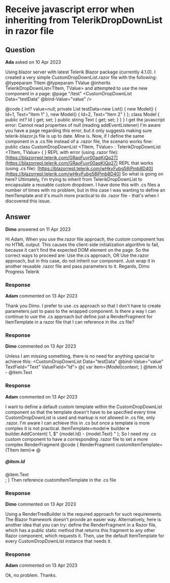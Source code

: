 # Receive javascript error when inheriting from TelerikDropDownList in razor file

## Question

**Ada** asked on 10 Apr 2023

Using blazor server with latest Telerik Blazor package (currently 4.1.0). I created a very simple CustomDropDownList.razor file with the following: @typeparam TItem
@typeparam TValue
@inherits TelerikDropDownList<TItem, TValue> and attempted to use the new component in a page: @page "/test" <CustomDropDownList Data="testData" @bind-Value="value" />

@code { int? value=null; private List<Model> testData=new List<Model>()
{ new Model() { Id=1, Text="Item 1" }, new Model() { Id=2, Text="Item 2" }
}; class Model { public int? Id { get; set; } public string Text { get; set; }
}
} I get the javascript error: Cannot read properties of null (reading addEventListener) I'm aware you have a page regarding this error, but it only suggests making sure telerik-blazor.js file is up to date. Mine is. Now, if I define the same component in a .cs file instead of a .razor file, the scenario works fine: public class CustomDropDownList <TItem, TValue> : TelerikDropDownList <TItem, TValue>
{
} REPL with error (using .razor file): [https://blazorrepl.telerik.com/GRaoFuvr00aqKiQq27](https://blazorrepl.telerik.com/GRaoFuvr00aqKiQq27) REPL that works (using .cs file): [https://blazorrepl.telerik.com/wHkyFubg58jPmb8D40](https://blazorrepl.telerik.com/wHkyFubg58jPmb8D40) So what is going on here? Ultimately, I'm trying to inherit from TelerikDropDownList to encapsulate a reusable custom dropdown. I have done this with .cs files a number of times with no problem, but in this case I was wanting to define an ItemTemplate and it's much more practical to do .razor file - that's when I discovered this issue.

## Answer

**Dimo** answered on 11 Apr 2023

Hi Adam, When you use the.razor file approach, the custom component has no HTML output. This causes the client-side initialization algorithm to fail, because it can't find the expected DOM element on the page. So the correct ways to proceed are: Use the.cs approach, OR Use the.razor approach, but in this case, do not inherit our component. Just wrap it in another reusable .razor file and pass parameters to it. Regards, Dimo Progress Telerik

### Response

**Adam** commented on 13 Apr 2023

Thank you Dimo. I prefer to use .cs approach so that I don't have to create parameters just to pass to the wrapped component. Is there a way I can continue to use the .cs approach but define just a RenderFragment for ItemTemplate in a razor file that I can reference in the .cs file?

### Response

**Dimo** commented on 13 Apr 2023

Unless I am missing something, there is no need for anything special to achieve this: <CustomDropDownList Data="testData" @bind-Value="value" TextField="Text" ValueField="Id"> <ItemTemplate> @{ var item=(Model)context; }
@item.Id - @item.Text </ItemTemplate> </CustomDropDownList>

### Response

**Adam** commented on 13 Apr 2023

I want to define a default custom template within the CustomDropDownList component so that the template doesn't have to be specified every time CustomDropDownList is used and markup is not allowed in .cs file, only .razor. I'm aware I can achieve this in .cs but once a template is more complex it is not practical. ItemTemplate=model=> builder=> builder.AddContent( 1, $" {model.Id} - {model.Text} " ); So I need my .cs custom component to have a corresponding .razor file to set a more complex RenderFragment @code {
RenderFragment<TItem> customItemTemplate=(TItem item)=>
@<text>
<div class="something">
<h5>@item.Id</h5>
<div class="something-else">
@item.Text
</div>
</div>
</text>;
} Then reference customItemTemplate in the .cs file

### Response

**Dimo** commented on 13 Apr 2023

Using a RenderTreeBuilder is the required approach for such requirements. The Blazor framework doesn't provide an easier way. Alternatively, here is another idea that you can try: define the RenderFragment in a Razor file, which has a public static method that returns this fragment to any other Razor component, which requests it. Then, use the default ItemTemplate for every CustomDropDownList instance that needs it.

### Response

**Adam** commented on 13 Apr 2023

Ok, no problem. Thanks.
